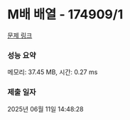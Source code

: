 # M배 배열 - 174909/1 

[문제 링크](https://level.goorm.io/exam/174909/m%EB%B0%B0-%EB%B0%B0%EC%97%B4/quiz/1) 

### 성능 요약

메모리: 37.45 MB, 시간: 0.27 ms

### 제출 일자

2025년 06월 11일 14:48:28

